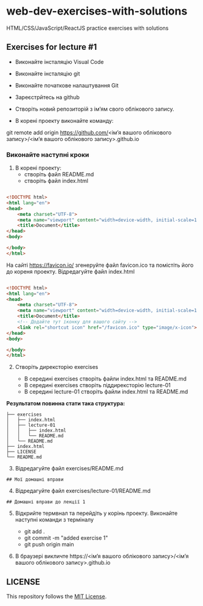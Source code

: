# web-dev-exercises-with-solutions
HTML/CSS/JavaScript/ReactJS practice exercises with solutions
## Exercises for lecture #1

- Виконайте інсталяцію Visual Code
- Виконайте інсталяцію git
- Виконайте початкове налаштування Git
- Зареєстрйтесь на github
- Створіть новий репозиторій з ім’ям свого облікового запису.

- В корені проекту виконайте команду:

git remote add origin https://github.com/<ім’я вашого облікового запису>/<ім’я вашого облікового запису>.github.io

### Виконайте наступні кроки
1. В корені проекту:
	- створіть файл README.md 
	- створіть файл index.html

```html

<!DOCTYPE html>
<html lang="en">
<head>
    <meta charset="UTF-8">
    <meta name="viewport" content="width=device-width, initial-scale=1.0">
    <title>Document</title>
</head>
<body>

</body>
</html>

```
На сайті https://favicon.io/ згенеруйте файл favicon.ico та помістіть його до кореня проекту.
Відредагуйте файл index.html

```html

<!DOCTYPE html>
<html lang="en">
<head>
    <meta charset="UTF-8">
    <meta name="viewport" content="width=device-width, initial-scale=1.0">
    <title>Document</title>
    <!-- Додайте тут іконку для вашого сайту -->
	<link rel="shortcut icon" href="/favicon.ico" type="image/x-icon">
</head>
<body>

</body>
</html>

```

2. Створіть дирексторію exercises

	- В середині exercises створіть файли index.html та README.md
	- В середині exercises створіть піддирексторію lecture-01
	- В середині lecture-01 створіть файли index.html та README.md

**Результатом повинна стати така структура:**
```
├── exercises
│   ├── index.html
│   ├── lecture-01
│   │   ├── index.html
│   │   └── README.md
│   └── README.md
├── index.html
├── LICENSE
└── README.md

```

3. Відредагуйте файл exercises/README.md

```
## Мої домашні вправи
```

4. Відредагуйте файл exercises/lecture-01/README.md

```
## Домашні вправи до лекції 1
```

5. Відкрийте термвнал та перейдіть у корінь проекту. Виконайте наступні команди з терміналу
	- git add .
	- git commit -m "added exercise 1"
	- git push origin main

6. В браузері викличте https://<ім’я вашого облікового запису>/<ім’я вашого облікового запису>.github.io 

## LICENSE
This repository follows the [MIT License](https://github.com/janusnic/web-dev-exercises-with-solutions/tree/main/LICENSE).